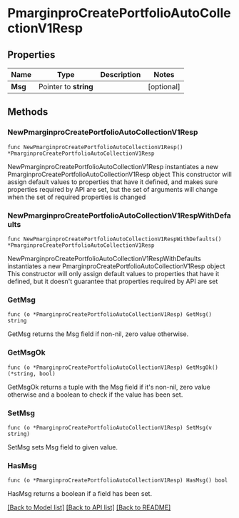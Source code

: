 # PmarginproCreatePortfolioAutoCollectionV1Resp

## Properties

Name | Type | Description | Notes
------------ | ------------- | ------------- | -------------
**Msg** | Pointer to **string** |  | [optional] 

## Methods

### NewPmarginproCreatePortfolioAutoCollectionV1Resp

`func NewPmarginproCreatePortfolioAutoCollectionV1Resp() *PmarginproCreatePortfolioAutoCollectionV1Resp`

NewPmarginproCreatePortfolioAutoCollectionV1Resp instantiates a new PmarginproCreatePortfolioAutoCollectionV1Resp object
This constructor will assign default values to properties that have it defined,
and makes sure properties required by API are set, but the set of arguments
will change when the set of required properties is changed

### NewPmarginproCreatePortfolioAutoCollectionV1RespWithDefaults

`func NewPmarginproCreatePortfolioAutoCollectionV1RespWithDefaults() *PmarginproCreatePortfolioAutoCollectionV1Resp`

NewPmarginproCreatePortfolioAutoCollectionV1RespWithDefaults instantiates a new PmarginproCreatePortfolioAutoCollectionV1Resp object
This constructor will only assign default values to properties that have it defined,
but it doesn't guarantee that properties required by API are set

### GetMsg

`func (o *PmarginproCreatePortfolioAutoCollectionV1Resp) GetMsg() string`

GetMsg returns the Msg field if non-nil, zero value otherwise.

### GetMsgOk

`func (o *PmarginproCreatePortfolioAutoCollectionV1Resp) GetMsgOk() (*string, bool)`

GetMsgOk returns a tuple with the Msg field if it's non-nil, zero value otherwise
and a boolean to check if the value has been set.

### SetMsg

`func (o *PmarginproCreatePortfolioAutoCollectionV1Resp) SetMsg(v string)`

SetMsg sets Msg field to given value.

### HasMsg

`func (o *PmarginproCreatePortfolioAutoCollectionV1Resp) HasMsg() bool`

HasMsg returns a boolean if a field has been set.


[[Back to Model list]](../README.md#documentation-for-models) [[Back to API list]](../README.md#documentation-for-api-endpoints) [[Back to README]](../README.md)


